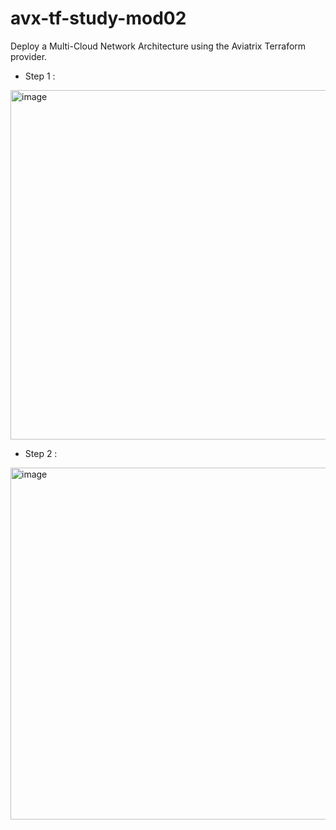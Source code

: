 # avx-tf-study-mod02

Deploy a Multi-Cloud Network Architecture using the Aviatrix Terraform provider.

* Step 1 :

<img width="559" alt="image" src="https://user-images.githubusercontent.com/16352524/159581810-4e8ee0b5-364e-46f8-86b6-0631a8742a49.png">

* Step 2 :

<img width="563" alt="image" src="https://user-images.githubusercontent.com/16352524/159582162-c8b88ba4-1b3f-484b-ba93-2e2a42c9dc98.png">
